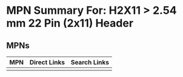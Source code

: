 



# MPN Summary For: H2X11 > 2.54 mm 22 Pin (2x11) Header

## MPNs
  

|MPN|Direct Links|Search Links|
| :--- | :--- | :--- |
||||
